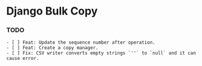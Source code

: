 # Django Bulk Copy


### TODO
```
- [ ] Feat: Update the sequence number after operation.
- [ ] Feat: Create a copy manager.
- [ ] Fix: CSV writer converts empty strings `''` to `null` and it can cause error.
```